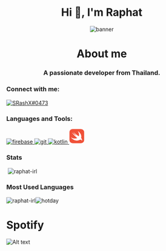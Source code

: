 <h1 align="center">Hi 👋, I'm Raphat</h1>

<div align="center">
  <img alt="banner" width="800" height="auto" src="https://64.media.tumblr.com/076ad007945f2c247f21166fb2862516/tumblr_p2cqnpGOya1w60dauo1_540.gif">
</div>

<h1 align="center">About me</h1>

<h3 align="center">A passionate developer from Thailand.</h3>

<h3 align="left">Connect with me:</h3>
<p align="left">
<a href="https://discord.gg/SRashX#0473" target="blank"><img align="center" src="https://raw.githubusercontent.com/rahuldkjain/github-profile-readme-generator/master/src/images/icons/Social/discord.svg" alt="SRashX#0473" height="30" width="40" /></a>
</p>

<h3 align="left">Languages and Tools:</h3>

<p align="left"> <a href="https://firebase.google.com/" target="_blank" rel="noreferrer"> <img src="https://www.vectorlogo.zone/logos/firebase/firebase-icon.svg" alt="firebase" width="40" height="40"/> </a> <a href="https://git-scm.com/" target="_blank" rel="noreferrer"> <img src="https://www.vectorlogo.zone/logos/git-scm/git-scm-icon.svg" alt="git" width="40" height="40"/> </a> <a href="https://kotlinlang.org" target="_blank" rel="noreferrer"> <img src="https://www.vectorlogo.zone/logos/kotlinlang/kotlinlang-icon.svg" alt="kotlin" width="40" height="40"/> </a> <a href="https://developer.apple.com/swift/" target="_blank" rel="noreferrer"> <img src="https://raw.githubusercontent.com/devicons/devicon/master/icons/swift/swift-original.svg" alt="swift" width="40" height="40"/> </a> </p>

<h3 align="left">Stats</h3>
<p>&nbsp;<img align="center" src="https://github-readme-stats.vercel.app/api?username=raphat-irl&show_icons=true&locale=en" alt="raphat-irl" /></p>

<div align="left">
<h3 align="left">Most Used Languages</h3>
<p><img align="left" src="https://github-readme-stats.vercel.app/api/top-langs?username=raphat-irl&show_icons=true&locale=en&layout=compact" alt="raphat-irl" /></p>
</div>


<div align="left">
<img alt="hotday" width="600" height="auto" src="https://im.ezgif.com/tmp/ezgif-1-e0dbff97b0.gif">
</div>

<h1 align="left">Spotify</h1>

![Alt text](https://spotify-recently-played-readme.vercel.app/api?user=21tvqn4gmtcribmxhisclrtaa&count=3&width=600)

